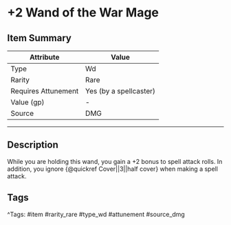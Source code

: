 # +2 Wand of the War Mage

## Item Summary

| Attribute            | Value                        |
|----------------------|------------------------------|
| Type                 | Wd |
| Rarity               | Rare             |
| Requires Attunement  | Yes (by a spellcaster)                |
| Value (gp)           | -    |
| Source               | DMG |

---

## Description

While you are holding this wand, you gain a +2 bonus to spell attack rolls. In addition, you ignore {@quickref Cover||3||half cover} when making a spell attack.

## Tags

^Tags: #item #rarity_rare #type_wd #attunement #source_dmg